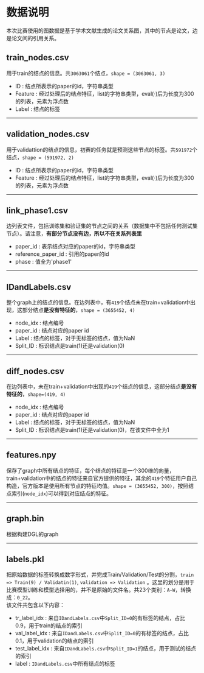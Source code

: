 # 数据说明

本次比赛使用的图数据是基于学术文献生成的论文关系图，其中的节点是论文，边是论文间的引用关系。

## train_nodes.csv
用于train的结点的信息。共`3063061`个结点，`shape = (3063061, 3)`
- ID : 结点所表示的paper的id，字符串类型
- Feature : 经过处理后的结点特征，list的字符串类型，eval($\cdot$)后为长度为300的列表，元素为浮点数
- Label : 结点的标签

---

## validation_nodes.csv
用于validattion的结点的信息，初赛的任务就是预测这些节点的标签。共`591972`个结点，`shape = (591972, 2)`
- ID : 结点所表示的paper的id，字符串类型
- Feature : 经过处理后的结点特征，list的字符串类型，eval($\cdot$)后为长度为300的列表，元素为浮点数

---

## link_phase1.csv
边列表文件，包括训练集和验证集的节点之间的关系（数据集中不包括任何测试集节点）。请注意，**有部分节点没有边，所以不在关系列表里**
- paper_id : 表示结点对应的paper的id，字符串类型
- reference_paper_id : 引用的paper的id
- phase : 值全为'phase1'

---

## IDandLabels.csv
整个graph上的结点的信息。在边列表中，有`419`个结点未在train+validation中出现，这部分结点**是没有特征的**，`shape = (3655452, 4)`
- node_idx : 结点编号
- paper_id : 结点对应的paper id
- Label    : 结点的标签，对于无标签的结点，值为NaN
- Split_ID : 标识结点是train(1)还是validation(0)

---

## diff_nodes.csv
在边列表中，未在train+validation中出现的`419`个结点的信息，这部分结点**是没有特征的**，`shape=(419, 4)`

- node_idx : 结点编号
- paper_id : 结点对应的paper id
- Label    : 结点的标签，对于无标签的结点，值为NaN
- Split_ID : 标识结点是train(1)还是validation(0)，在该文件中全为1

---

## features.npy
保存了graph中所有结点的特征，每个结点的特征是一个300维的向量，train+validation中的结点的特征来自官方提供的特征，其余的`419`个特征用户自己构造，官方版本是使用所有节点的特征均值。`shape = (3655452, 300)`，按照结点索引(`node_idx`)可以得到对应结点的特征。

---

## graph.bin
根据构建DGL的graph

---

## labels.pkl
把原始数据的标签转换成数字形式，并完成Train/Validation/Test的分割，`train => Train(9) / Validatin(1)`, `validation => Validation` 。这里的划分是用于比赛模型训练和模型选择用的，并不是原始的文件名。共23个类别：`A-W`，转换成：`0_22`。  
该文件共包含以下内容：
- tr_label_idx : 来自`IDandLabels.csv`中`Split_ID=0`的有标签的结点，占比0.9，用于train的结点的索引
- val_label_idx : 来自`IDandLabels.csv`中`Split_ID=0`的有标签的结点，占比0.1，用于validation的结点的索引
- test_label_idx : 来自`IDandLabels.csv`中`Split_ID=1`的结点，用于测试的结点的索引
- label : `IDandLabels.csv`中所有结点的标签